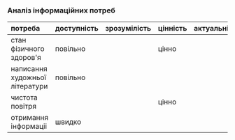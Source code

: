 ### Аналіз інформаційних потреб

|потреба	|доступність	|зрозумілість	|цінність	|актуальність|
|:-       |:-           |:-           |:-       |:-          |
|стан фізичного здоров'я|повільно|    |цінно|    |
|написання художньої літератури|повільно
|чистота повітря|||цінно
|отримання інформаціі|швидко| |

